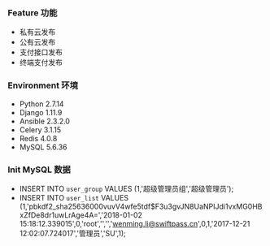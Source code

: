 ### Feature 功能
 - 私有云发布
 - 公有云发布
 - 支付接口发布
 - 终端支付发布


### Environment 环境
   * Python 2.7.14  
   * Django 1.11.9
   * Ansible 2.3.2.0
   * Celery  3.1.15
   * Redis   4.0.8
   * MySQL   5.6.36

### Init MySQL 数据
 - INSERT INTO `user_group` VALUES (1,'超级管理员组','超级管理员');
 - INSERT INTO `user_list` VALUES (1,'pbkdf2_sha256$36000$vuvV4wfe5tdf$F3u3gvJN8UaNPIJdi1vxMG0HBxZfDe8dr1uwLrAge4A=','2018-01-02 15:18:12.339015',0,'root','','','wenming.li@swiftpass.cn',0,1,'2017-12-21 12:02:07.724017','管理员','SU',1);


